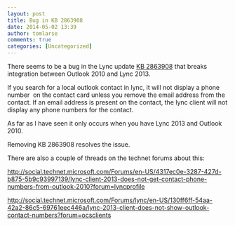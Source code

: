 ```yaml
---
layout: post
title: Bug in KB 2863908
date: 2014-05-02 13:39
author: tomlarse
comments: true
categories: [Uncategorized]
---
```

There seems to be a bug in the Lync update <a href="http://support.microsoft.com/KB/2863908" target="_blank">KB 2863908</a> that breaks integration between Outlook 2010 and Lync 2013.

If you search for a local outlook contact in lync, it will not display a phone number  on the contact card unless you remove the email address from the contact. If an email address is present on the contact, the lync client will not display any phone numbers for the contact.

As far as I have seen it only occurs when you have Lync 2013 and Outlook 2010.

Removing KB 2863908 resolves the issue.

There are also a couple of threads on the technet forums about this:

http://social.technet.microsoft.com/Forums/en-US/4317ec0e-3287-427d-b875-5b9c93997139/lync-client-2013-does-not-get-contact-phone-numbers-from-outlook-2010?forum=lyncprofile

http://social.technet.microsoft.com/Forums/lync/en-US/130ff6ff-54aa-42a2-86c5-69761eec446a/lync-2013-client-does-not-show-outlook-contact-numbers?forum=ocsclients
